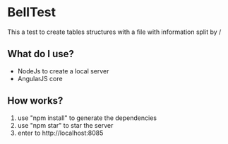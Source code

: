 # BellTest
This a test to create tables structures with a file with information split by /
## What do I use?
* NodeJs to create a local server
* AngularJS core

## How works?
1. use "npm install" to generate the dependencies
2. use "npm star" to star the server
3. enter to http://localhost:8085
